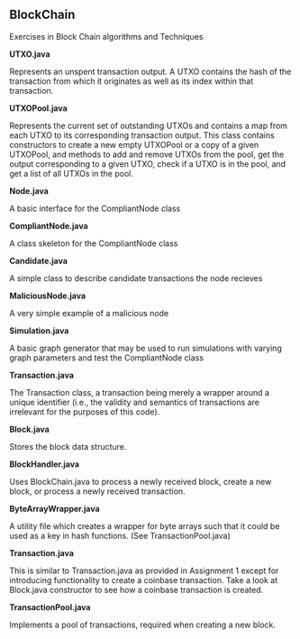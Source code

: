 ## BlockChain
Exercises in Block Chain algorithms and Techniques

**UTXO.java**	

Represents an unspent transaction output. A UTXO contains the hash of the transaction from which it originates as well as its index within that transaction.

**UTXOPool.java**	

Represents the current set of outstanding UTXOs and contains a map from each UTXO to its corresponding transaction output. This class contains constructors to create a new empty UTXOPool or a copy of a given UTXOPool, and methods to add and remove UTXOs from the pool, get the output corresponding to a given UTXO, check if a UTXO is in the pool, and get a list of all UTXOs in the pool.


**Node.java**	

A basic interface for the CompliantNode class

**CompliantNode.java**	

A class skeleton for the CompliantNode class

**Candidate.java**	

A simple class to describe candidate transactions the node recieves

**MaliciousNode.java**	

A very simple example of a malicious node

**Simulation.java**

A basic graph generator that may be used to run simulations with varying graph parameters and test the CompliantNode class

**Transaction.java**	

The Transaction class, a transaction being merely a wrapper around a unique identifier (i.e., the validity and semantics of transactions are irrelevant for the purposes of this code).

**Block.java**

Stores the block data structure.

**BlockHandler.java**	

Uses BlockChain.java to process a newly received block, create a new block, or process a newly received transaction.

**ByteArrayWrapper.java**	

A utility file which creates a wrapper for byte arrays such that it could be used as a key in hash functions. (See TransactionPool.java)

**Transaction.java**	

This is similar to Transaction.java as provided in Assignment 1 except for introducing functionality to create a coinbase transaction. Take a look at Block.java constructor to see how a coinbase transaction is created.

**TransactionPool.java**	

Implements a pool of transactions, required when creating a new block.

